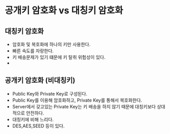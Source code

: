 # 공개키 암호화 vs 대칭키 암호화

## 대칭키 암호화
- 암호화 및 복호화에 하나의 키만 사용한다.
- 빠른 속도를 자랑한다.
- 키 배송문제가 있기 떄문에 키 탈취 위험성이 있다.
- 

## 공개키 암호화 (비대칭키)
- Public Key와 Private Key로 구성된다.
- Public Key를 이용해 암호화하고, Private Key를 통해서 복호화한다.
- Server에서 갖고있는 Private Key는 키 배송을 하지 않기 때문에 대칭키보다 상대적으로 안전하다.
- 대칭키에 비해 느리다.
- DES,AES,SEED 등이 있다.
